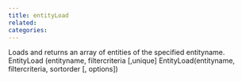 ```yaml
---
title: entityLoad
related:
categories:
---
```


Loads and returns an array of entities of the specified entityname.
EntityLoad (entityname, filtercriteria [,unique]
EntityLoad(entityname, filtercriteria, sortorder [, options])